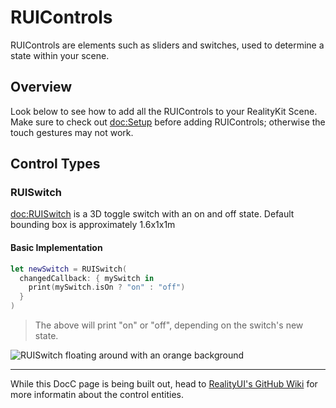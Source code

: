 # RUIControls

RUIControls are elements such as sliders and switches, used to determine a state within your scene.

## Overview

Look below to see how to add all the RUIControls to your RealityKit Scene. Make sure to check out <doc:Setup> before adding RUIControls; otherwise the touch gestures may not work.

## Control Types

### RUISwitch

<doc:RUISwitch> is a 3D toggle switch with an on and off state.
Default bounding box is approximately 1.6x1x1m

#### Basic Implementation

```swift
let newSwitch = RUISwitch(
  changedCallback: { mySwitch in
    print(mySwitch.isOn ? "on" : "off")
  }
)
```

> The above will print "on" or "off", depending on the switch's new state.

![RUISwitch floating around with an orange background](ruiswitch-orange-example)

----

While this DocC page is being built out, head to [RealityUI's GitHub Wiki](https://github.com/maxxfrazer/RealityUI/wiki/Control-Entities) for more informatin about the control entities.

